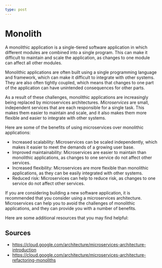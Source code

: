 ```yaml
---
type: post
---
```

# Monolith

A monolithic application is a single-tiered software application in which different modules are combined into a single program. This can make it difficult to maintain and scale the application, as changes to one module can affect all other modules.

Monolithic applications are often built using a single programming language and framework, which can make it difficult to integrate with other systems. They are also often tightly coupled, which means that changes to one part of the application can have unintended consequences for other parts.

As a result of these challenges, monolithic applications are increasingly being replaced by microservices architectures. *Microservices* are small, independent services that are each responsible for a single task. This makes them easier to maintain and scale, and it also makes them more flexible and easier to integrate with other systems.

Here are some of the benefits of using microservices over monolithic applications:

- Increased scalability: Microservices can be scaled independently, which makes it easier to meet the demands of a growing user base.
- Improved maintainability: Microservices are easier to maintain than monolithic applications, as changes to one service do not affect other services.
- Increased flexibility: Microservices are more flexible than monolithic applications, as they can be easily integrated with other systems.
- Reduced risk: Microservices can help to reduce risk, as changes to one service do not affect other services.

If you are considering building a new software application, it is recommended that you consider using a microservices architecture. Microservices can help you to avoid the challenges of monolithic applications, and they can provide you with a number of benefits.

Here are some additional resources that you may find helpful:

## Sources
- https://cloud.google.com/architecture/microservices-architecture-introduction
- https://cloud.google.com/architecture/microservices-architecture-refactoring-monoliths 